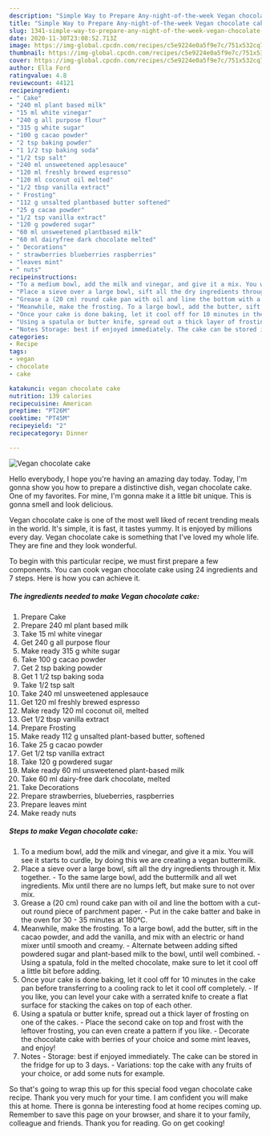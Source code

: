 ```yaml
---
description: "Simple Way to Prepare Any-night-of-the-week Vegan chocolate cake"
title: "Simple Way to Prepare Any-night-of-the-week Vegan chocolate cake"
slug: 1341-simple-way-to-prepare-any-night-of-the-week-vegan-chocolate-cake
date: 2020-11-30T23:08:52.713Z
image: https://img-global.cpcdn.com/recipes/c5e9224e0a5f9e7c/751x532cq70/vegan-chocolate-cake-recipe-main-photo.jpg
thumbnail: https://img-global.cpcdn.com/recipes/c5e9224e0a5f9e7c/751x532cq70/vegan-chocolate-cake-recipe-main-photo.jpg
cover: https://img-global.cpcdn.com/recipes/c5e9224e0a5f9e7c/751x532cq70/vegan-chocolate-cake-recipe-main-photo.jpg
author: Ella Ford
ratingvalue: 4.8
reviewcount: 44121
recipeingredient:
- " Cake"
- "240 ml plant based milk"
- "15 ml white vinegar"
- "240 g all purpose flour"
- "315 g white sugar"
- "100 g cacao powder"
- "2 tsp baking powder"
- "1 1/2 tsp baking soda"
- "1/2 tsp salt"
- "240 ml unsweetened applesauce"
- "120 ml freshly brewed espresso"
- "120 ml coconut oil melted"
- "1/2 tbsp vanilla extract"
- " Frosting"
- "112 g unsalted plantbased butter softened"
- "25 g cacao powder"
- "1/2 tsp vanilla extract"
- "120 g powdered sugar"
- "60 ml unsweetened plantbased milk"
- "60 ml dairyfree dark chocolate melted"
- " Decorations"
- " strawberries blueberries raspberries"
- "leaves mint"
- " nuts"
recipeinstructions:
- "To a medium bowl, add the milk and vinegar, and give it a mix. You will see it starts to curdle, by doing this we are creating a vegan buttermilk."
- "Place a sieve over a large bowl, sift all the dry ingredients through it. Mix together. To the same large bowl, add the buttermilk and all wet ingredients. Mix until there are no lumps left, but make sure to not over mix."
- "Grease a (20 cm) round cake pan with oil and line the bottom with a cut-out round piece of parchment paper.  Put in the cake batter and bake in the oven for 30 - 35 minutes at 180°C."
- "Meanwhile, make the frosting. To a large bowl, add the butter, sift in the cacao powder, and add the vanilla, and mix with an electric or hand mixer until smooth and creamy. Alternate between adding sifted powdered sugar and plant-based milk to the bowl, until well combined. Using a spatula, fold in the melted chocolate, make sure to let it cool off a little bit before adding."
- "Once your cake is done baking, let it cool off for 10 minutes in the cake pan before transferring to a cooling rack to let it cool off completely. If you like, you can level your cake with a serrated knife to create a flat surface for stacking the cakes on top of each other."
- "Using a spatula or butter knife, spread out a thick layer of frosting on one of the cakes. Place the second cake on top and frost with the leftover frosting, you can even create a pattern if you like. Decorate the chocolate cake with berries of your choice and some mint leaves, and enjoy!"
- "Notes Storage: best if enjoyed immediately. The cake can be stored in the fridge for up to 3 days.  Variations: top the cake with any fruits of your choice, or add some nuts for example."
categories:
- Recipe
tags:
- vegan
- chocolate
- cake

katakunci: vegan chocolate cake 
nutrition: 139 calories
recipecuisine: American
preptime: "PT26M"
cooktime: "PT45M"
recipeyield: "2"
recipecategory: Dinner

---
```



![Vegan chocolate cake](https://img-global.cpcdn.com/recipes/c5e9224e0a5f9e7c/751x532cq70/vegan-chocolate-cake-recipe-main-photo.jpg)

Hello everybody, I hope you're having an amazing day today. Today, I'm gonna show you how to prepare a distinctive dish, vegan chocolate cake. One of my favorites. For mine, I'm gonna make it a little bit unique. This is gonna smell and look delicious.

Vegan chocolate cake is one of the most well liked of recent trending meals in the world. It's simple, it is fast, it tastes yummy. It is enjoyed by millions every day. Vegan chocolate cake is something that I've loved my whole life. They are fine and they look wonderful.




To begin with this particular recipe, we must first prepare a few components. You can cook vegan chocolate cake using 24 ingredients and 7 steps. Here is how you can achieve it.

<!--inarticleads1-->

##### The ingredients needed to make Vegan chocolate cake:

1. Prepare  Cake
1. Prepare 240 ml plant based milk
1. Take 15 ml white vinegar
1. Get 240 g all purpose flour
1. Make ready 315 g white sugar
1. Take 100 g cacao powder
1. Get 2 tsp baking powder
1. Get 1 1/2 tsp baking soda
1. Take 1/2 tsp salt
1. Take 240 ml unsweetened applesauce
1. Get 120 ml freshly brewed espresso
1. Make ready 120 ml coconut oil, melted
1. Get 1/2 tbsp vanilla extract
1. Prepare  Frosting
1. Make ready 112 g unsalted plant-based butter, softened
1. Take 25 g cacao powder
1. Get 1/2 tsp vanilla extract
1. Take 120 g powdered sugar
1. Make ready 60 ml unsweetened plant-based milk
1. Take 60 ml dairy-free dark chocolate, melted
1. Take  Decorations
1. Prepare  strawberries, blueberries, raspberries
1. Prepare leaves mint
1. Make ready  nuts




<!--inarticleads2-->

##### Steps to make Vegan chocolate cake:

1. To a medium bowl, add the milk and vinegar, and give it a mix. You will see it starts to curdle, by doing this we are creating a vegan buttermilk.
1. Place a sieve over a large bowl, sift all the dry ingredients through it. Mix together. - To the same large bowl, add the buttermilk and all wet ingredients. Mix until there are no lumps left, but make sure to not over mix.
1. Grease a (20 cm) round cake pan with oil and line the bottom with a cut-out round piece of parchment paper.  - Put in the cake batter and bake in the oven for 30 - 35 minutes at 180°C.
1. Meanwhile, make the frosting. To a large bowl, add the butter, sift in the cacao powder, and add the vanilla, and mix with an electric or hand mixer until smooth and creamy. - Alternate between adding sifted powdered sugar and plant-based milk to the bowl, until well combined. - Using a spatula, fold in the melted chocolate, make sure to let it cool off a little bit before adding.
1. Once your cake is done baking, let it cool off for 10 minutes in the cake pan before transferring to a cooling rack to let it cool off completely. - If you like, you can level your cake with a serrated knife to create a flat surface for stacking the cakes on top of each other.
1. Using a spatula or butter knife, spread out a thick layer of frosting on one of the cakes. - Place the second cake on top and frost with the leftover frosting, you can even create a pattern if you like. - Decorate the chocolate cake with berries of your choice and some mint leaves, and enjoy!
1. Notes - Storage: best if enjoyed immediately. The cake can be stored in the fridge for up to 3 days.  - Variations: top the cake with any fruits of your choice, or add some nuts for example.




So that's going to wrap this up for this special food vegan chocolate cake recipe. Thank you very much for your time. I am confident you will make this at home. There is gonna be interesting food at home recipes coming up. Remember to save this page on your browser, and share it to your family, colleague and friends. Thank you for reading. Go on get cooking!
